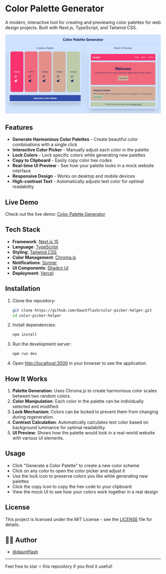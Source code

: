 # Color Palette Generator

A modern, interactive tool for creating and previewing color palettes for web design projects. Built with Next.js, TypeScript, and Tailwind CSS.

![Color Palette Generator Screenshot](public/screenshot.png)

## Features

- **Generate Harmonious Color Palettes** - Create beautiful color combinations with a single click
- **Interactive Color Picker** - Manually adjust each color in the palette
- **Lock Colors** - Lock specific colors while generating new palettes
- **Copy to Clipboard** - Easily copy color hex codes
- **Real-time UI Preview** - See how your palette looks in a mock website interface
- **Responsive Design** - Works on desktop and mobile devices
- **High-contrast Text** - Automatically adjusts text color for optimal readability

## Live Demo

Check out the live demo: [Color Palette Generator](https://color-picker-helper.vercel.app/)

## Tech Stack

- **Framework**: [Next.js 15](https://nextjs.org/)
- **Language**: [TypeScript](https://www.typescriptlang.org/)
- **Styling**: [Tailwind CSS](https://tailwindcss.com/)
- **Color Management**: [Chroma.js](https://gka.github.io/chroma.js/)
- **Notifications**: [Sonner](https://sonner.emilkowal.ski/)
- **UI Components**: [Shadcn UI](https://ui.shadcn.com/)
- **Deployment**: [Vercel](https://vercel.com/)

## Installation

1. Clone the repository:
   ```bash
   git clone https://github.com/dauntflash/color-picker-helper.git
   cd color-picker-helper
   ```

2. Install dependencies:
   ```bash
   npm install
   ```

3. Run the development server:
   ```bash
   npm run dev
   ```

4. Open [http://localhost:3000](http://localhost:3000) in your browser to see the application.


## How It Works

1. **Palette Generation**: Uses Chroma.js to create harmonious color scales between two random colors.
2. **Color Manipulation**: Each color in the palette can be individually selected and modified.
3. **Lock Mechanism**: Colors can be locked to prevent them from changing during regeneration.
4. **Contrast Calculation**: Automatically calculates text color based on background luminance for optimal readability.
5. **UI Preview**: Shows how the palette would look in a real-world website with various UI elements.

## Usage

- Click "Generate a Color Palette" to create a new color scheme
- Click on any color to open the color picker and adjust it
- Use the lock icon to preserve colors you like while generating new palettes
- Click the copy icon to copy the hex code to your clipboard
- View the mock UI to see how your colors work together in a real design

## License

This project is licensed under the MIT License - see the [LICENSE](LICENSE) file for details.

## 👨‍💻 Author

- [@dauntflash](https://github.com/dauntflash)


---

Feel free to star ⭐ this repository if you find it useful!
